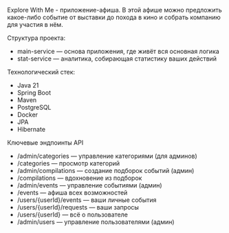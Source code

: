 Explore With Me - приложение-афиша. В этой афише можно предложить какое-либо событие от выставки до похода в кино и собрать компанию для участия в нём.

Структура проекта:
- main-service — основа приложения, где живёт вся основная логика
- stat-service — аналитика, собирающая статистику ваших действий

Технологический стек:
- Java 21
- Spring Boot
- Maven
- PostgreSQL
- Docker
- JPA
- Hibernate

Ключевые эндпоинты API

- /admin/categories — управление категориями (для админов)
- /categories — просмотр категорий
- /admin/compilations — создание подборок событий (админ)
- /compilations — вдохновение из подборок
- /admin/events — управление событиями (админ)
- /events — афиша всех возможностей
- /users/{userId}/events — ваши личные события
- /users/{userId}/requests — ваши запросы
- /users/{userId} — всё о пользователе
- /admin/users — управление пользователями (админ)
